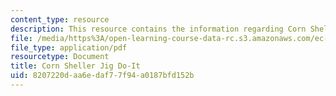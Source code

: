 ```yaml
---
content_type: resource
description: This resource contains the information regarding Corn Sheller Jig Do-It.
file: /media/https%3A/open-learning-course-data-rc.s3.amazonaws.com/ec-701j-d-lab-i-development-fall-2009/8207220daa6edaf77f94a0187bfd152b_MITEC_701JF09_cornjig_doit.pdf
file_type: application/pdf
resourcetype: Document
title: Corn Sheller Jig Do-It
uid: 8207220d-aa6e-daf7-7f94-a0187bfd152b
---
```

